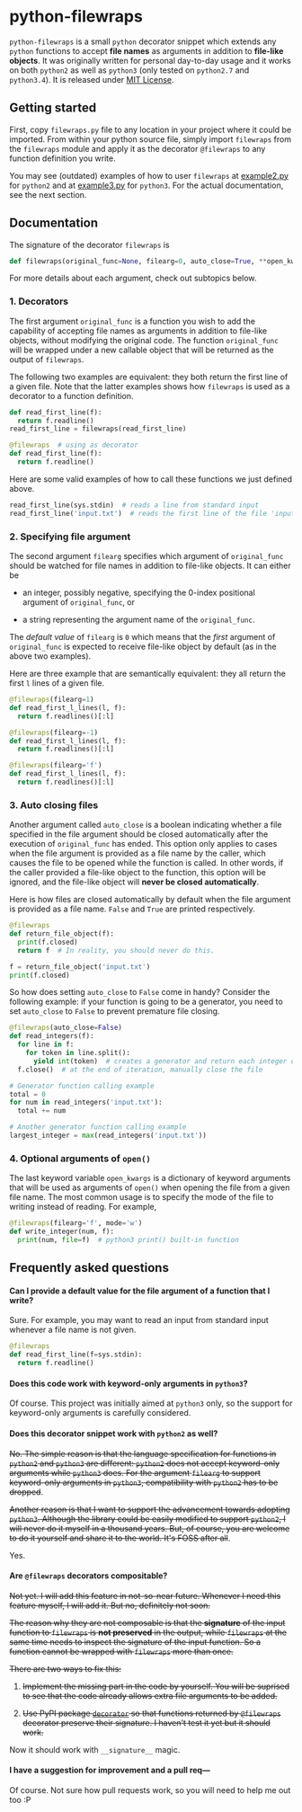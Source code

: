 # python-filewraps

`python-filewraps` is a small `python` decorator snippet which extends any `python` functions to accept **file names** as arguments in addition to **file-like objects**. It was originally written for personal day-to-day usage and it works on both `python2` as well as `python3` (only tested on `python2.7` and `python3.4`). It is released under [MIT License](LICENSE).


## Getting started

First, copy `filewraps.py` file to any location in your project where it could be imported. From within your python source file, simply import `filewraps` from the `filewraps` module and apply it as the decorator `@filewraps` to any function definition you write.

You may see (outdated) examples of how to user `filewraps` at [example2.py](./example2.py) for `python2` and at [example3.py](./example3.py) for `python3`. For the actual documentation, see the next section.


## Documentation

The signature of the decorator `filewraps` is

```python
def filewraps(original_func=None, filearg=0, auto_close=True, **open_kwargs):
```

For more details about each argument, check out subtopics below.

### 1. Decorators

The first argument `original_func` is a function you wish to add the capability of accepting file names as arguments in addition to file-like objects, without modifying the original code. The function `original_func` will be wrapped under a new callable object that will be returned as the output of `filewraps`.

The following two examples are equivalent: they both return the first line of a given file. Note that the latter examples shows how `filewraps` is used as a decorator to a function definition.

```python
def read_first_line(f):
  return f.readline()
read_first_line = filewraps(read_first_line)
```

```python
@filewraps  # using as decorator
def read_first_line(f):
  return f.readline()
```

Here are some valid examples of how to call these functions we just defined above.

```python
read_first_line(sys.stdin)  # reads a line from standard input
read_first_line('input.txt')  # reads the first line of the file 'input.txt'
```

### 2. Specifying file argument

The second argument `filearg` specifies which argument of `original_func` should be watched for file names in addition to file-like objects. It can either be

- an integer, possibly negative, specifying the 0-index positional argument of `original_func`, or

- a string representing the argument name of the `original_func`.

The _default value_ of `filearg` is `0` which means that the _first_ argument of `original_func` is expected to receive file-like object by default (as in the above two examples).

Here are three example that are semantically equivalent: they all return the first `l` lines of a given file.

```python
@filewraps(filearg=1)
def read_first_l_lines(l, f):
  return f.readlines()[:l]
```

```python
@filewraps(filearg=-1)
def read_first_l_lines(l, f):
  return f.readlines()[:l]
```

```python
@filewraps(filearg='f')
def read_first_l_lines(l, f):
  return f.readlines()[:l]
```

### 3. Auto closing files

Another argument called `auto_close` is a boolean indicating whether a file specified in the file argument should be closed automatically after the execution of `original_func` has ended. This option only applies to cases when the file argument is provided as a file name by the caller, which causes the file to be opened while the function is called. In other words, if the caller provided a file-like object to the function, this option will be ignored, and the file-like object will **never be closed automatically**.

Here is how files are closed automatically by default when the file argument is provided as a file name. `False` and `True` are printed respectively.

```python
@filewraps
def return_file_object(f):
  print(f.closed)
  return f  # In reality, you should never do this.

f = return_file_object('input.txt')
print(f.closed)
```

So how does setting `auto_close` to `False` come in handy? Consider the following example: if your function is going to be a generator, you need to set `auto_close` to `False` to prevent premature file closing.

```python
@filewraps(auto_close=False)
def read_integers(f):
  for line in f:
    for token in line.split():
      yield int(token)  # creates a generator and return each integer one by one
  f.close()  # at the end of iteration, manually close the file

# Generator function calling example
total = 0
for num in read_integers('input.txt'):
  total += num

# Another generator function calling example
largest_integer = max(read_integers('input.txt'))
```

### 4. Optional arguments of `open()`

The last keyword variable `open_kwargs` is a dictionary of keyword arguments that will be used as arguments of `open()` when opening the file from a given file name. The most common usage is to specify the mode of the file to writing instead of reading. For example,

```python
@filewraps(filearg='f', mode='w')
def write_integer(num, f):
  print(num, file=f)  # python3 print() built-in function
```

## Frequently asked questions

#### Can I provide a default value for the file argument of a function that I write?

Sure. For example, you may want to read an input from standard input whenever a file name is not given.

```python
@filewraps
def read_first_line(f=sys.stdin):
  return f.readline()
```

#### Does this code work with keyword-only arguments in `python3`?

Of course. This project was initially aimed at `python3` only, so the support for keyword-only arguments is carefully considered.

#### Does this decorator snippet work with `python2` as well?

<del>No. The simple reason is that the language specification for functions in `python2` and `python3` are different: `python2` does not accept keyword-only arguments while `python3` does. For the argument `filearg` to support keyword-only arguments in `python3`, compatibility with `python2` has to be dropped</del>.

<del>Another reason is that I want to support the advancement towards adopting `python3`. Although the library could be easily modified to support `python2`, I will never do it myself in a thousand years. But, of course, you are welcome to do it yourself and share it to the world. It's FOSS after all</del>.

Yes.

#### Are `@filewraps` decorators compositable?

<del>Not yet. I will add this feature in not-so-near future. Whenever I need this feature myself, I will add it. But no, definitely not soon.</del>

<del>The reason why they are not composable is that the **signature** of the input function to `filewraps` is **not preserved** in the output, while `filewraps` at the same time needs to inspect the signature of the input function. So a function cannot be wrapped with `filewraps` more than once.</del>

<del>There are two ways to fix this:</del>

1.  <del>Implement the missing part in the code by yourself. You will be suprised to see that the code already allows extra file arguments to be added.</del>

2.  <del>Use PyPI package [`decorator`](https://pypi.python.org/pypi/decorator) so that functions returned by `@filewraps` decorator preserve their signature. I haven't test it yet but it should work.</del>

Now it should work with `__signature__` magic.

#### I have a suggestion for improvement and a pull req&mdash; ####

Of course. Not sure how pull requests work, so you will need to help me out too :P
